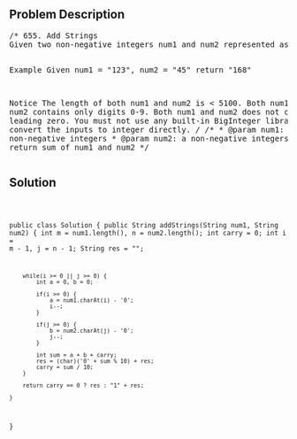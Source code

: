 <!--
<style>
  body { font-family: Arial, sans-serif; }
  .container { max-width: 700px; margin: 0 auto; padding: 10px; }
  .comment-block { background-color: #f9f9f9; padding: 10px; border-left: 5px solid #ccc; overflow-wrap: break-word; white-space: pre-wrap; }
  .code-block { background-color: #f4f4f4; padding: 10px; border: 1px solid #ddd; overflow-wrap: break-word; white-space: pre-wrap; }
</style>
-->

<div class='container'>
<h2>Problem Description</h2>
<div class='comment-block'>
<pre>
/* 655. Add Strings
Given two non-negative integers num1 and num2 represented as string, return the sum of num1 and num2.

Example
Given num1 = "123", num2 = "45"
return "168"

Notice
The length of both num1 and num2 is < 5100.
Both num1 and num2 contains only digits 0-9.
Both num1 and num2 does not contain any leading zero.
You must not use any built-in BigInteger library or convert the inputs to integer directly.
*/
    /**
     * @param num1: a non-negative integers
     * @param num2: a non-negative integers
     * @return: return sum of num1 and num2
     */
</pre>
</div>

<h2>Solution</h2>
<div class='code-block'>
<pre><code class='language-java'>

public class Solution {
    public String addStrings(String num1, String num2) {
        int m = num1.length(), n = num2.length();
        int carry = 0;
        int i = m - 1, j = n - 1;
        String res = "";
        
        while(i >= 0 || j >= 0) {
            int a = 0, b = 0;
            
            if(i >= 0) {
                a = num1.charAt(i) - '0';
                i--;
            }
            
            if(j >= 0) {
                b = num2.charAt(j) - '0';
                j--;
            }
            
            int sum = a + b + carry;
            res = (char)('0' + sum % 10) + res;
            carry = sum / 10;
        }
        
        return carry == 0 ? res : "1" + res;
        
    }
}
</code></pre>
</div>
</div>
